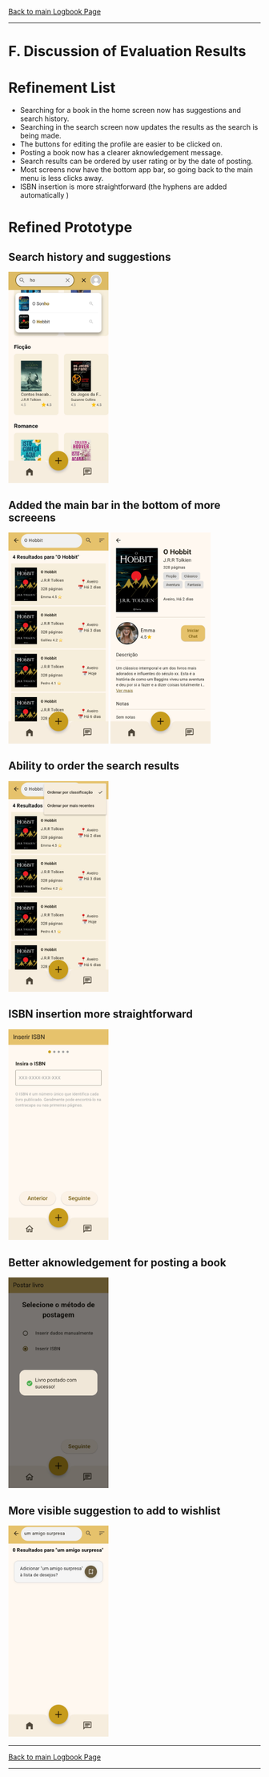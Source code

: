 [Back to main Logbook Page](../hci_logbook.md)

---

# F. Discussion of Evaluation Results


# Refinement List

- Searching for a book in the home screen now has suggestions and search history.
- Searching in the search screen now updates the results as the search is being made.
- The buttons for editing the profile are easier to be clicked on.
- Posting a book now has a clearer aknowledgement message.
- Search results can be ordered by user rating or by the date of posting.
- Most screens now have the bottom app bar, so going back to the main menu is less clicks away.
- ISBN insertion is more straightforward (the hyphens are added automatically )

# Refined Prototype

## Search history and suggestions
<img src="images/03.jpg" width="200">

## Added the main bar in the bottom of more screeens
<img src="images/04.jpg" width="200">
<img src="images/05.jpg" width="200">

## Ability to order the search results
<img src="images/06.jpg" width="200">

## ISBN insertion more straightforward
<img src="images/09.jpg" width="200">

## Better aknowledgement for posting a book
<img src="images/16.jpg" width="200">

## More visible suggestion to add to wishlist
<img src="images/17.jpg" width="200">

---
[Back to main Logbook Page](../hci_logbook.md)

---
